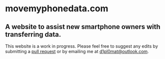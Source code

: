 # movemyphonedata.com
## A website to assist new smartphone owners with transferring data.

This website is a work in progress. Please feel free to suggest any edits by submitting a
[pull request](https://github.com/digital-diplomat/movemyphonedata.com/pulls) or by emailing me at [d1pl0mat@outlook.com](mailto:d1pl0mat@outlook.com).
